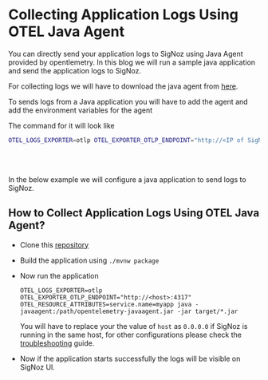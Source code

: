 # Collecting Application Logs Using OTEL Java Agent

You can directly send your application logs to SigNoz using Java Agent provided by opentlemetry.
In this blog we will run a sample java application and send the application logs to SigNoz.

For collecting logs we will have to download the java agent from [here](https://github.com/open-telemetry/opentelemetry-java-instrumentation/releases/latest/download/opentelemetry-javaagent.jar).

To sends logs from a Java application you will have to add the agent and add the environment variables for the agent

The command for it will look like

```bash
OTEL_LOGS_EXPORTER=otlp OTEL_EXPORTER_OTLP_ENDPOINT="http://<IP of SigNoz Backend>:4317" OTEL_RESOURCE_ATTRIBUTES=service.name=<app_name> java -javaagent:/path/opentelemetry-javaagent.jar -jar  <myapp>.jar
```

<br></br>

In the below example we will configure a java application to send logs to SigNoz.

## How to Collect Application Logs Using OTEL Java Agent?

- Clone this [repository](https://github.com/SigNoz/spring-petclinic)
- Build the application using `./mvnw package`
- Now run the application

  ```
  OTEL_LOGS_EXPORTER=otlp OTEL_EXPORTER_OTLP_ENDPOINT="http://<host>:4317" OTEL_RESOURCE_ATTRIBUTES=service.name=myapp java -javaagent:/path/opentelemetry-javaagent.jar -jar target/*.jar
  ```

  You will have to replace your the value of `host` as `0.0.0.0` if SigNoz is running in the same host, for other configurations please check the
  [troubleshooting](../install/troubleshooting.md#signoz-otel-collector-address-grid) guide.

- Now if the application starts successfully the logs will be visible on SigNoz UI.
